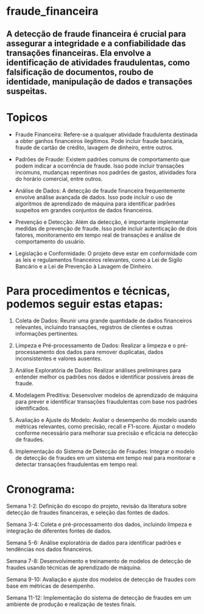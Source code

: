 # fraude_financeira

## A detecção de fraude financeira é crucial para assegurar a integridade e a confiabilidade das transações financeiras. Ela envolve a identificação de atividades fraudulentas, como falsificação de documentos, roubo de identidade, manipulação de dados e transações suspeitas.

# Topicos

 * Fraude Financeira: Refere-se a qualquer atividade fraudulenta destinada a obter ganhos financeiros ilegítimos. Pode incluir fraude bancária, fraude de cartão de crédito, lavagem de dinheiro, entre outros.

 * Padrões de Fraude: Existem padrões comuns de comportamento que podem indicar a ocorrência de fraude. Isso pode incluir transações incomuns, mudanças repentinas nos padrões de gastos, atividades fora do horário comercial, entre outros.

 * Análise de Dados: A detecção de fraude financeira frequentemente envolve análise avançada de dados. Isso pode incluir o uso de algoritmos de aprendizado de máquina para identificar padrões suspeitos em grandes conjuntos de dados financeiros.

 * Prevenção e Detecção: Além da detecção, é importante implementar medidas de prevenção de fraude. Isso pode incluir autenticação de dois fatores, monitoramento em tempo real de transações e análise de comportamento do usuário.

 * Legislação e Conformidade: O projeto deve estar em conformidade com as leis e regulamentos financeiros relevantes, como a Lei de Sigilo Bancário e a Lei de Prevenção à Lavagem de Dinheiro.

# Para procedimentos e técnicas, podemos seguir estas etapas:

1. Coleta de Dados: Reunir uma grande quantidade de dados financeiros relevantes, incluindo transações, registros de clientes e outras informações pertinentes.

2. Limpeza e Pré-processamento de Dados: Realizar a limpeza e o pré-processamento dos dados para remover duplicatas, dados inconsistentes e valores ausentes.

3. Análise Exploratória de Dados: Realizar análises preliminares para entender melhor os padrões nos dados e identificar possíveis áreas de fraude.

4. Modelagem Preditiva: Desenvolver modelos de aprendizado de máquina para prever e identificar transações fraudulentas com base nos padrões identificados.

5. Avaliação e Ajuste do Modelo: Avaliar o desempenho do modelo usando métricas relevantes, como precisão, recall e F1-score. Ajustar o modelo conforme necessário para melhorar sua precisão e eficácia na detecção de fraudes.

6. Implementação do Sistema de Detecção de Fraudes: Integrar o modelo de detecção de fraudes em um sistema em tempo real para monitorar e detectar transações fraudulentas em tempo real.

# Cronograma:

Semana 1-2: Definição do escopo do projeto, revisão da literatura sobre detecção de fraudes financeiras, e seleção das fontes de dados.

Semana 3-4: Coleta e pré-processamento dos dados, incluindo limpeza e integração de diferentes fontes de dados.

Semana 5-6: Análise exploratória de dados para identificar padrões e tendências nos dados financeiros.

Semana 7-8: Desenvolvimento e treinamento de modelos de detecção de fraudes usando técnicas de aprendizado de máquina.

Semana 9-10: Avaliação e ajuste dos modelos de detecção de fraudes com base em métricas de desempenho.

Semana 11-12: Implementação do sistema de detecção de fraudes em um ambiente de produção e realização de testes finais.
